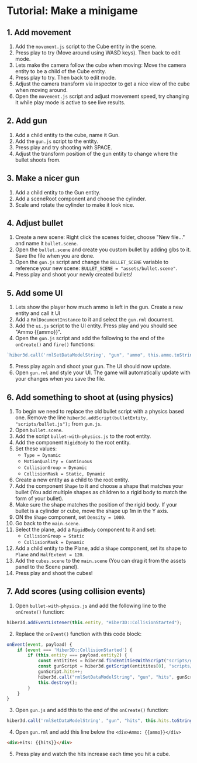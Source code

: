 # Tutorial: Make a minigame

## 1. Add movement

1. Add the `movement.js` script to the Cube entity in the scene.
2. Press play to try (Move around using WASD keys). Then back to edit mode.
3. Lets make the camera follow the cube when moving: Move the camera entity to be a child of the Cube entity.
4. Press play to try. Then back to edit mode.
5. Adjust the camera transform via inspector to get a nice view of the cube when moving around.
6. Open the `movement.js` script and adjust moevement speed, try changing it while play mode is active to see live results.

## 2. Add gun

1. Add a child entity to the cube, name it Gun.
2. Add the `gun.js` script to the entity.
3. Press play and try shooting with SPACE.
4. Adjust the transform position of the gun entity to change where the bullet shoots from.

## 3. Make a nicer gun

1. Add a child entity to the Gun entity.
2. Add a sceneRoot component and choose the cylinder.
3. Scale and rotate the cylinder to make it look nice.

## 4. Adjust bullet

1. Create a new scene: Right click the scenes folder, choose "New file..." and name it `bullet.scene`.
2. Open the `bullet.scene` and create you custom bullet by adding glbs to it. Save the file when you are done.
3. Open the `gun.js` script and change the `BULLET_SCENE` variable to reference your new scene: `BULLET_SCENE = "assets/bullet.scene"`.
4. Press play and shoot your newly created bullets!

## 5. Add some UI

1. Lets show the player how much ammo is left in the gun. Create a new entity and call it UI
2. Add a `RmlDocumentInstance` to it and select the `gun.rml` document.
3. Add the `ui.js` script to the UI entity. Press play and you should see "Ammo {{ammo}}".
4. Open the `gun.js` script and add the following to the end of the  `onCreate()` and `fire()` functions:

```js
`hiber3d.call('rmlSetDataModelString', "gun", "ammo", this.ammo.toString());
```

5. Press play again and shoot your gun. The UI should now update.
6. Open `gun.rml` and style your UI. The game will automatically update with your changes when you save the file.

## 6. Add something to shoot at (using physics)

1. To begin we need to replace the old bullet script with a physics based one. Remove the line `hiber3d.addScript(bulletEntity, "scripts/bullet.js");` from `gun.js`.
2. Open `bullet.scene`.
3. Add the script `bullet-with-physics.js` to the root entity.
4. Add the component `RigidBody` to the root entity.
5. Set these values:
    - `Type = Dynamic`
    - `MotionQuality = Continuous`
    - `CollisionGroup = Dynamic`
    - `CollisionMask = Static, Dynamic`
6. Create a new entity as a child to the root entity.
7. Add the component `Shape` to it and choose a shape that matches your bullet (You add multiple shapes as children to a rigid body to match the form of your bullet).
8. Make sure the shape matches the position of the rigid body. If your bullet is a cylinder or cube, move the shape up 1m in the Y axis.
9. ON the `Shape` component, set `Density = 1000`.
10. Go back to the `main.scene`.
11. Select the plane, add a `RigidBody` component to it and set:
    - `CollisionGroup = Static`
    - `CollisionMask = Dynamic`
12. Add a child entity to the Plane, add a `Shape` component, set its shape to `Plane` and `HalfExtent = 120`.
13. Add the `cubes.scene` to the `main.scene` (You can drag it from the assets panel to the Scene panel).
14. Press play and shoot the cubes!

## 7. Add scores (using collision events)

1. Open `bullet-with-physics.js` and add the following line to the `onCreate()` function:

```js
hiber3d.addEventListener(this.entity, "Hiber3D::CollisionStarted");
```

2. Replace the `onEvent()` function with this code block:

```js
onEvent(event, payload) { 
    if (event === 'Hiber3D::CollisionStarted') {
        if (this.entity === payload.entity2) {
            const entitites = hiber3d.findEntitiesWithScript("scripts/gun.js");
            const gunScript = hiber3d.getScript(entitites[0], "scripts/gun.js");
            gunScript.hits++;
            hiber3d.call("rmlSetDataModelString", "gun", "hits", gunScript.hits.toString());
            this.destroy();
        }
    }
}
```

3. Open `gun.js` and add this to the end of the `onCreate()` function:

```js
hiber3d.call('rmlSetDataModelString', "gun", "hits", this.hits.toString());
```

4. Open `gun.rml` and add this line below the `<div>Ammo: {{ammo}}</div>`

```html
<div>Hits: {{hits}}</div>
```

5. Press play and watch the hits increase each time you hit a cube.
